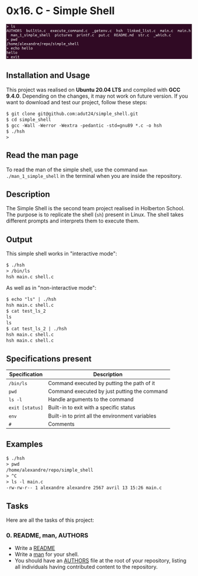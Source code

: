 # 0x16. C - Simple Shell

![Team project Simple Shell](./pictures/shell.png)

## Installation and Usage

This project was realised on **Ubuntu 20.04 LTS** and compiled with **GCC 9.4.0**. Depending on the changes, it may not work on future version. If you want to download and test our project, follow these steps:

```
$ git clone git@github.com:adut24/simple_shell.git
$ cd simple_shell
$ gcc -Wall -Werror -Wextra -pedantic -std=gnu89 *.c -o hsh
$ ./hsh
>
```

## Read the man page
To read the man of the simple shell, use the command `man ./man_1_simple_shell` in the terminal when you are inside the repository.

## Description
The Simple Shell is the second team project realised in Holberton School. The purpose is to replicate the shell (`sh`) present in Linux. The shell takes different prompts and interprets them to execute them.

## Output
This simple shell works in "interactive mode":
```
$ ./hsh
> /bin/ls
hsh main.c shell.c
```

As well as in "non-interactive mode":
```
$ echo "ls" | ./hsh
hsh main.c shell.c
$ cat test_ls_2
ls
ls
$ cat test_ls_2 | ./hsh
hsh main.c shell.c
hsh main.c shell.c
```

## Specifications present
| Specification | Description |
| --- | --- |
| `/bin/ls` | Command executed by putting the path of it |
| `pwd` | Command executed by just putting the command |
| `ls -l` | Handle arguments to the command |
| `exit [status]` | Built-in to exit with a specific status |
| `env` | Built-in to print all the environment variables |
| `#` | Comments |

## Examples
```
$ ./hsh
> pwd
/home/alexandre/repo/simple_shell
> ^C
> ls -l main.c
-rw-rw-r-- 1 alexandre alexandre 2567 avril 13 15:26 main.c
```

## Tasks
Here are all the tasks of this project:
### 0. README, man, AUTHORS
* Write a [README](https://github.com/adut24/simple_shell/blob/main/README.md)
* Write a [man](https://github.com/adut24/simple_shell/blob/main/man_1_simple_shell) for your shell.
* You should have an [AUTHORS](https://github.com/adut24/simple_shell/blob/main/AUTHORS) file at the root of your repository, listing all individuals having contributed content to the repository.
